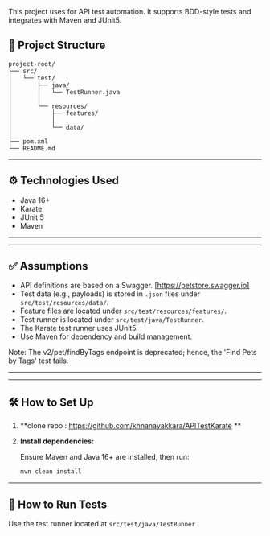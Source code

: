 
This project uses for API test automation. It supports BDD-style tests and integrates with Maven and JUnit5.

## 📁 Project Structure


```
project-root/
├── src/
│   └── test/
│       ├── java/
│       │   └── TestRunner.java
│       │       
│       └── resources/
│           ├── features/
│           │  
│           └── data/
│              
├── pom.xml
└── README.md
```
---

## ⚙️ Technologies Used

- Java 16+
- Karate 
- JUnit 5
- Maven

---

---

## ✅ Assumptions

- API definitions are based on a Swagger. [https://petstore.swagger.io]
- Test data (e.g., payloads) is stored in `.json` files under `src/test/resources/data/`.
- Feature files are located under `src/test/resources/features/`.
- Test runner is located under `src/test/java/TestRunner`.
- The Karate test runner uses JUnit5.
- Use Maven for dependency and build management.

Note: The v2/pet/findByTags endpoint is deprecated; hence, the 'Find Pets by Tags' test fails.

---

---

## 🛠️ How to Set Up

1. **clone repo : https://github.com/khnanayakkara/APITestKarate **

2. **Install dependencies:**

   Ensure Maven and Java 16+ are installed, then run:

   ```bash
   mvn clean install
   ```

---
## 🚀 How to Run Tests

Use the test runner located at `src/test/java/TestRunner`
